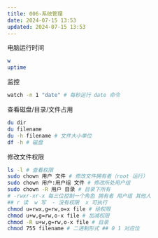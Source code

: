 ```yaml
---
title: 006-系统管理
date: 2024-07-15 13:53
updated: 2024-07-15 13:53
---
```


电脑运行时间

```sh
w
uptime
```

监控

```sh
watch -n 1 "date" # 每秒运行 date 命令
```

查看磁盘/目录/文件占用

```sh
du dir
du filename
du -h filename # 文件大小单位
df -h # 磁盘
```

修改文件权限

```sh
ls -l # 查看权限
sudo chown 用户 文件 # 修改文件拥有者（root 运行）
sudo chown 用户:用户组 文件 # 修改所处用户组
sudo chown -R 用户 目录 # 目录下所有
# -rwxr-xr-x 每三位控制一个角色 拥有者 用户组 其他人
## r 读  w 写  - 没有权限  x 可执行
chmod u=rwx,g=rw,o=x file # 给权限
chmod u+w,g=rw,o-x file # 加减权限
chmod -R u+w,g=rw,o-x file # 目录
chmod 755 filename # 二进制形式 ## 0 1 对应位
```

